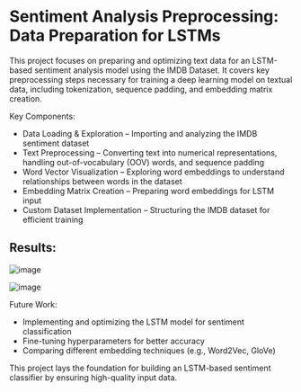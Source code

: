 # Sentiment Analysis Preprocessing: Data Preparation for LSTMs

This project focuses on preparing and optimizing text data for an LSTM-based sentiment analysis model using the IMDB Dataset. It covers key preprocessing steps necessary for training a deep learning model on textual data, including tokenization, sequence padding, and embedding matrix creation.

Key Components:
* Data Loading & Exploration – Importing and analyzing the IMDB sentiment dataset
* Text Preprocessing – Converting text into numerical representations, handling out-of-vocabulary (OOV) words, and sequence padding
* Word Vector Visualization – Exploring word embeddings to understand relationships between words in the dataset
* Embedding Matrix Creation – Preparing word embeddings for LSTM input
* Custom Dataset Implementation – Structuring the IMDB dataset for efficient training

## Results: 

![image](https://github.com/user-attachments/assets/de855009-5507-4b27-b92a-e3471e13f73f)

![image](https://github.com/user-attachments/assets/e2ca97a1-c564-439b-b7d6-d63e5fc1db7c)



Future Work:
* Implementing and optimizing the LSTM model for sentiment classification
* Fine-tuning hyperparameters for better accuracy
* Comparing different embedding techniques (e.g., Word2Vec, GloVe)

This project lays the foundation for building an LSTM-based sentiment classifier by ensuring high-quality input data.
